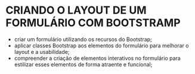 # CRIANDO O LAYOUT DE UM FORMULÁRIO COM BOOTSTRAMP

- criar um formulário utilizando os recursos do Bootstrap;
- aplicar classes Bootstrap aos elementos do formulário para melhorar o layout e a usabilidade;
- compreender a criação de elementos interativos no formulário para estilizar esses elementos de forma atraente e funcional;

